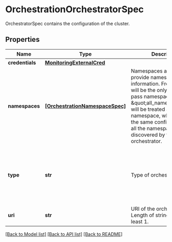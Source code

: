 # OrchestrationOrchestratorSpec

OrchestratorSpec contains the configuration of the cluster.
## Properties
Name | Type | Description | Notes
------------ | ------------- | ------------- | -------------
**credentials** | [**MonitoringExternalCred**](MonitoringExternalCred.md) |  | [optional] 
**namespaces** | [**[OrchestrationNamespaceSpec]**](OrchestrationNamespaceSpec.md) | Namespaces are used to provide namespace specific information. From Rel-C this will be the only means to pass namespace information \&quot;all_namespaces\&quot; will be treated as a special namespace, which will apply the same configuration for all the namespaces discovered by the orchestrator. | [optional] 
**type** | **str** | Type of orchestrator. | [optional]  if omitted the server will use the default value of "vcenter"
**uri** | **str** | URI of the orchestrator. Length of string should be at least 1. | [optional] 

[[Back to Model list]](../README.md#documentation-for-models) [[Back to API list]](../README.md#documentation-for-api-endpoints) [[Back to README]](../README.md)


